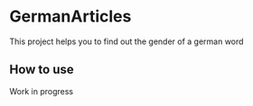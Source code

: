 # GermanArticles

This project helps you to find out the gender of a german word

## How to use

Work in progress